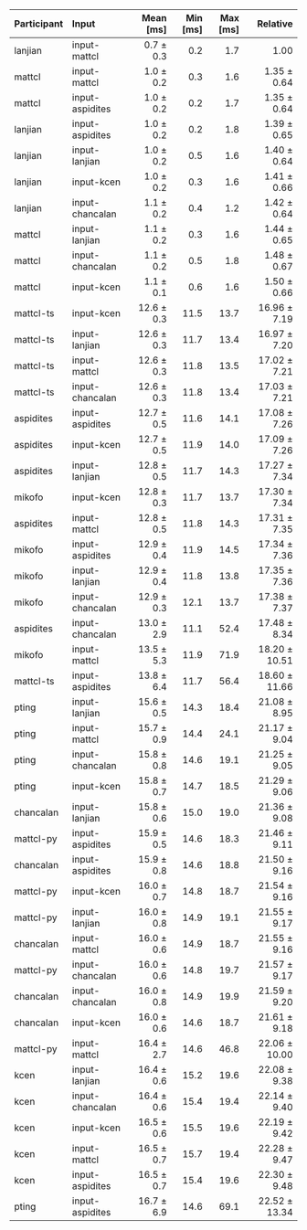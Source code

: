 | Participant | Input | Mean [ms] | Min [ms] | Max [ms] | Relative |
|:---|:---|---:|---:|---:|---:|
| lanjian | input-mattcl | 0.7 ± 0.3 | 0.2 | 1.7 | 1.00 |
| mattcl | input-mattcl | 1.0 ± 0.2 | 0.3 | 1.6 | 1.35 ± 0.64 |
| mattcl | input-aspidites | 1.0 ± 0.2 | 0.2 | 1.7 | 1.35 ± 0.64 |
| lanjian | input-aspidites | 1.0 ± 0.2 | 0.2 | 1.8 | 1.39 ± 0.65 |
| lanjian | input-lanjian | 1.0 ± 0.2 | 0.5 | 1.6 | 1.40 ± 0.64 |
| lanjian | input-kcen | 1.0 ± 0.2 | 0.3 | 1.6 | 1.41 ± 0.66 |
| lanjian | input-chancalan | 1.1 ± 0.2 | 0.4 | 1.2 | 1.42 ± 0.64 |
| mattcl | input-lanjian | 1.1 ± 0.2 | 0.3 | 1.6 | 1.44 ± 0.65 |
| mattcl | input-chancalan | 1.1 ± 0.2 | 0.5 | 1.8 | 1.48 ± 0.67 |
| mattcl | input-kcen | 1.1 ± 0.1 | 0.6 | 1.6 | 1.50 ± 0.66 |
| mattcl-ts | input-kcen | 12.6 ± 0.3 | 11.5 | 13.7 | 16.96 ± 7.19 |
| mattcl-ts | input-lanjian | 12.6 ± 0.3 | 11.7 | 13.4 | 16.97 ± 7.20 |
| mattcl-ts | input-mattcl | 12.6 ± 0.3 | 11.8 | 13.5 | 17.02 ± 7.21 |
| mattcl-ts | input-chancalan | 12.6 ± 0.3 | 11.8 | 13.4 | 17.03 ± 7.21 |
| aspidites | input-aspidites | 12.7 ± 0.5 | 11.6 | 14.1 | 17.08 ± 7.26 |
| aspidites | input-kcen | 12.7 ± 0.5 | 11.9 | 14.0 | 17.09 ± 7.26 |
| aspidites | input-lanjian | 12.8 ± 0.5 | 11.7 | 14.3 | 17.27 ± 7.34 |
| mikofo | input-kcen | 12.8 ± 0.3 | 11.7 | 13.7 | 17.30 ± 7.34 |
| aspidites | input-mattcl | 12.8 ± 0.5 | 11.8 | 14.3 | 17.31 ± 7.35 |
| mikofo | input-aspidites | 12.9 ± 0.4 | 11.9 | 14.5 | 17.34 ± 7.36 |
| mikofo | input-lanjian | 12.9 ± 0.4 | 11.8 | 13.8 | 17.35 ± 7.36 |
| mikofo | input-chancalan | 12.9 ± 0.3 | 12.1 | 13.7 | 17.38 ± 7.37 |
| aspidites | input-chancalan | 13.0 ± 2.9 | 11.1 | 52.4 | 17.48 ± 8.34 |
| mikofo | input-mattcl | 13.5 ± 5.3 | 11.9 | 71.9 | 18.20 ± 10.51 |
| mattcl-ts | input-aspidites | 13.8 ± 6.4 | 11.7 | 56.4 | 18.60 ± 11.66 |
| pting | input-lanjian | 15.6 ± 0.5 | 14.3 | 18.4 | 21.08 ± 8.95 |
| pting | input-mattcl | 15.7 ± 0.9 | 14.4 | 24.1 | 21.17 ± 9.04 |
| pting | input-chancalan | 15.8 ± 0.8 | 14.6 | 19.1 | 21.25 ± 9.05 |
| pting | input-kcen | 15.8 ± 0.7 | 14.7 | 18.5 | 21.29 ± 9.06 |
| chancalan | input-lanjian | 15.8 ± 0.6 | 15.0 | 19.0 | 21.36 ± 9.08 |
| mattcl-py | input-aspidites | 15.9 ± 0.5 | 14.6 | 18.3 | 21.46 ± 9.11 |
| chancalan | input-aspidites | 15.9 ± 0.8 | 14.6 | 18.8 | 21.50 ± 9.16 |
| mattcl-py | input-kcen | 16.0 ± 0.7 | 14.8 | 18.7 | 21.54 ± 9.16 |
| mattcl-py | input-lanjian | 16.0 ± 0.8 | 14.9 | 19.1 | 21.55 ± 9.17 |
| chancalan | input-mattcl | 16.0 ± 0.6 | 14.9 | 18.7 | 21.55 ± 9.16 |
| mattcl-py | input-chancalan | 16.0 ± 0.6 | 14.8 | 19.7 | 21.57 ± 9.17 |
| chancalan | input-chancalan | 16.0 ± 0.8 | 14.9 | 19.9 | 21.59 ± 9.20 |
| chancalan | input-kcen | 16.0 ± 0.6 | 14.6 | 18.7 | 21.61 ± 9.18 |
| mattcl-py | input-mattcl | 16.4 ± 2.7 | 14.6 | 46.8 | 22.06 ± 10.00 |
| kcen | input-lanjian | 16.4 ± 0.6 | 15.2 | 19.6 | 22.08 ± 9.38 |
| kcen | input-chancalan | 16.4 ± 0.6 | 15.4 | 19.4 | 22.14 ± 9.40 |
| kcen | input-kcen | 16.5 ± 0.6 | 15.5 | 19.6 | 22.19 ± 9.42 |
| kcen | input-mattcl | 16.5 ± 0.7 | 15.7 | 19.4 | 22.28 ± 9.47 |
| kcen | input-aspidites | 16.5 ± 0.7 | 15.4 | 19.6 | 22.30 ± 9.48 |
| pting | input-aspidites | 16.7 ± 6.9 | 14.6 | 69.1 | 22.52 ± 13.34 |
